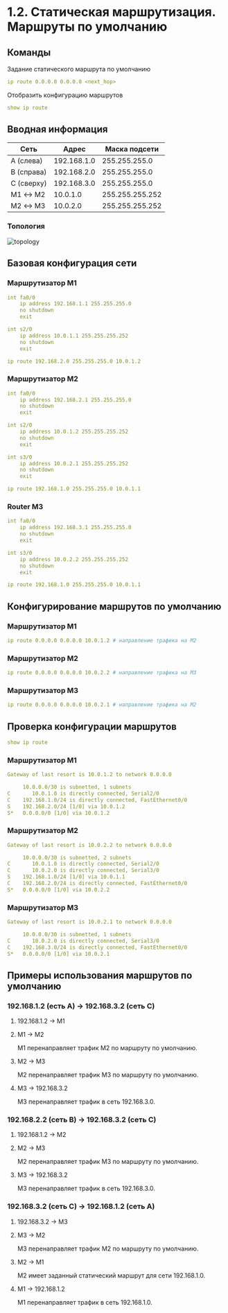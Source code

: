 # 1.2. Статическая маршрутизация. Маршруты по умолчанию

## Команды
Задание статического маршрута по умолчанию
```yaml
ip route 0.0.0.0 0.0.0.0 <next_hop>
```
Отобразить конфигурацию маршрутов
```yaml
show ip route
```
## Вводная информация
| Сеть       | Адрес       | Маска подсети   |
|----------- |-------------|-----------------|
| A (слева)  | 192.168.1.0 | 255.255.255.0   |
| B (справа) | 192.168.2.0 | 255.255.255.0   |
| C (сверху) | 192.168.3.0 | 255.255.255.0   |
| M1 ↔ M2    | 10.0.1.0    | 255.255.255.252 |
| M2 ↔ M3    | 10.0.2.0    | 255.255.255.252 |

### Топология
![topology](https://i.imgur.com/10uMA6r.png)

## Базовая конфигурация сети
### Маршрутизатор M1
```yaml
int fa0/0
    ip address 192.168.1.1 255.255.255.0
    no shutdown
    exit

int s2/0
    ip address 10.0.1.1 255.255.255.252
    no shutdown
    exit

ip route 192.168.2.0 255.255.255.0 10.0.1.2
```

### Маршрутизатор M2
```yaml
int fa0/0
    ip address 192.168.2.1 255.255.255.0
    no shutdown
    exit

int s2/0
    ip address 10.0.1.2 255.255.255.252
    no shutdown
    exit

int s3/0
    ip address 10.0.2.1 255.255.255.252
    no shutdown
    exit

ip route 192.168.1.0 255.255.255.0 10.0.1.1
```

### Router M3
```yaml
int fa0/0
    ip address 192.168.3.1 255.255.255.0
    no shutdown
    exit

int s3/0
    ip address 10.0.2.2 255.255.255.252
    no shutdown
    exit

ip route 192.168.1.0 255.255.255.0 10.0.1.1
```

## Конфигурирование маршрутов по умолчанию
### Маршрутизатор M1
```yaml
ip route 0.0.0.0 0.0.0.0 10.0.1.2 # направление трафика на M2
```

### Маршрутизатор M2
```yaml
ip route 0.0.0.0 0.0.0.0 10.0.2.2 # направление трафика на M3
```

### Маршрутизатор M3
```yaml
ip route 0.0.0.0 0.0.0.0 10.0.2.1 # направление трафика на M2
```

## Проверка конфигурации маршрутов
```yaml
show ip route
```
### Маршрутизатор M1
```yaml
Gateway of last resort is 10.0.1.2 to network 0.0.0.0

     10.0.0.0/30 is subnetted, 1 subnets
C       10.0.1.0 is directly connected, Serial2/0
C    192.168.1.0/24 is directly connected, FastEthernet0/0
S    192.168.2.0/24 [1/0] via 10.0.1.2
S*   0.0.0.0/0 [1/0] via 10.0.1.2
```

### Маршрутизатор M2
```yaml
Gateway of last resort is 10.0.2.2 to network 0.0.0.0

     10.0.0.0/30 is subnetted, 2 subnets
C       10.0.1.0 is directly connected, Serial2/0
C       10.0.2.0 is directly connected, Serial3/0
S    192.168.1.0/24 [1/0] via 10.0.1.1
C    192.168.2.0/24 is directly connected, FastEthernet0/0
S*   0.0.0.0/0 [1/0] via 10.0.2.2
```

### Маршрутизатор M3
```yaml
Gateway of last resort is 10.0.2.1 to network 0.0.0.0

     10.0.0.0/30 is subnetted, 1 subnets
C       10.0.2.0 is directly connected, Serial3/0
C    192.168.3.0/24 is directly connected, FastEthernet0/0
S*   0.0.0.0/0 [1/0] via 10.0.2.1
```

## Примеры использования маршрутов по умолчанию
### 192.168.1.2 (есть A) → 192.168.3.2 (сеть C)
1. 192.168.1.2 → M1
2. M1 → M2
    
    M1 перенаправляет трафик M2 по маршруту по умолчанию.
3. M2 → M3

    M2 перенаправляет трафик M3 по маршруту по умолчанию.
4. M3 → 192.168.3.2

    M3 перенаправляет трафик в сеть 192.168.3.0.

### 192.168.2.2 (сеть B) → 192.168.3.2 (сеть C)
1. 192.168.1.2 → M2
2. M2 → M3

    M2 перенаправляет трафик M3 по маршруту по умолчанию.
3. M3 → 192.168.3.2

    M3 перенаправляет трафик в сеть 192.168.3.0.

### 192.168.3.2 (сеть C) → 192.168.1.2 (сеть A)
1. 192.168.3.2 → M3
2. M3 → M2

    M3 перенаправляет трафик M2 по маршруту по умолчанию.
3. M2 → M1

    M2 имеет заданный статический маршрут для сети 192.168.1.0.
4. M1 → 192.168.1.2

    M1 перенаправляет трафик в сеть 192.168.1.0.